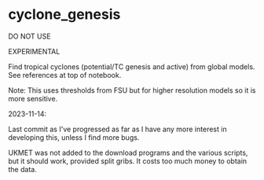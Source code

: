 # cyclone_genesis

DO NOT USE

EXPERIMENTAL

Find tropical cyclones (potential/TC genesis and active) from global models. See references at top of notebook.

Note: This uses thresholds from FSU but for higher resolution models so it is more sensitive.

2023-11-14:

Last commit as I've progressed as far as I have any more interest in developing this, unless I find more bugs.

UKMET was not added to the download programs and the various scripts, but it should work, provided split gribs. It costs too much money to obtain the data.
